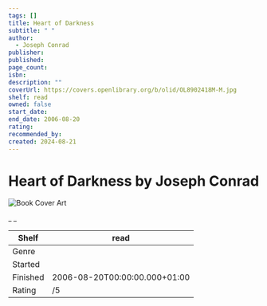 ```yaml
---
tags: []
title: Heart of Darkness
subtitle: " "
author:
  - Joseph Conrad
publisher:
published:
page_count:
isbn:
description: ""
coverUrl: https://covers.openlibrary.org/b/olid/OL8902418M-M.jpg
shelf: read
owned: false
start_date:
end_date: 2006-08-20
rating:
recommended_by:
created: 2024-08-21
---
```


# Heart of Darkness by Joseph Conrad

![Book Cover Art](https://covers.openlibrary.org/b/olid/OL8902418M-M.jpg)

_ _

| Shelf | read |
| --- | --- |
| Genre |  |
| Started |  |
| Finished | 2006-08-20T00:00:00.000+01:00 |
| Rating | /5 |

